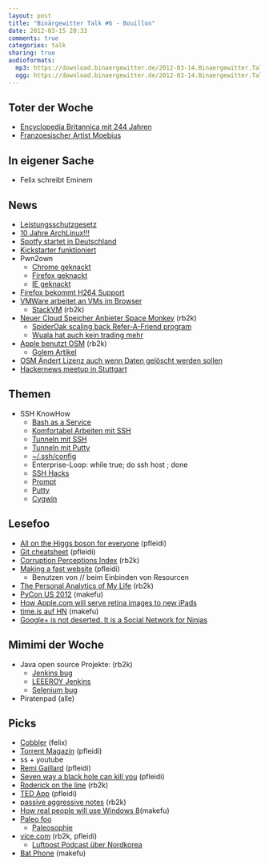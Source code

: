 ```yaml
---
layout: post
title: "Binärgewitter Talk #6 - Bouillon"
date: 2012-03-15 20:33
comments: true
categories: talk
sharing: true
audioformats:
  mp3: https://download.binaergewitter.de/2012-03-14.Binaergewitter.Talk.6.mp3
  ogg: https://download.binaergewitter.de/2012-03-14.Binaergewitter.Talk.6.ogg
---
```


## Toter der Woche

- [Encyclopedia Britannica mit 244 Jahren](http://money.cnn.com/2012/03/13/technology/encyclopedia-britannica-books/index.htm)
- [Franzoesischer Artist Moebius](http://io9.com/5892148/legendary-french-artist-moebius-the-man-who-made-the-abyss-alien-and-tron-even-weirder-is-dead-at-73)

## In eigener Sache

- Felix schreibt Eminem

## News

- [Leistungsschutzgesetz](http://www.techweekeurope.co.uk/news/german-law-to-make-google-pay-for-news-snippets-66592)
- [10 Jahre ArchLinux!!!](http://www.pro-linux.de/news/1/18142/zehn-jahre-arch-linux.html)
- [Spotfy startet in Deutschland](http://www.golem.de/news/gema-spotify-in-deutschland-ohne-gema-vertrag-gestartet-1203-90468.html)
- [Kickstarter funktioniert](http://www.heise.de/newsticker/meldung/Fans-spenden-Tim-Schafer-mehr-als-3-Millionen-Dollar-fuer-Spieleentwicklung-1470983.html)
- Pwn2own
  * [Chrome geknackt](http://www.heise.de/security/meldung/Google-Chrome-auf-Ansage-geknackt-1434161.html)
  * [Firefox geknackt](http://www.heise.de/security/meldung/Pwn2Own-Auch-Firefox-geknackt-1468846.html)
  * [IE geknackt](http://www.heise.de/security/meldung/Pwn2Own-Teilnehmer-knacken-auch-Internet-Explorer-1467708.html)
- [Firefox bekommt H264 Support](https://groups.google.com/forum/?fromgroups#!topic/mozilla.dev.platform/-xTei5rYThU)
- [VMWare arbeitet an VMs im Browser](http://blog.chipx86.com/2012/03/13/wsx-virtual-machines-in-your-browser/)
  * [StackVM](http://stackvm.com/)  (rb2k)
- [Neuer Cloud Speicher Anbieter Space Monkey](http://www.golem.de/news/space-monkey-eine-mischung-aus-dropbox-und-bittorrent-1203-90385.html) (rb2k)
  * [SpiderOak scaling back Refer-A-Friend program](https://spideroak.com/blog/20120309151526-spideroak-scaling-back-refer-a-friend-program)
  * [Wuala hat auch kein trading mehr](https://forum.wuala.com/viewtopic.php?f=39&t=2231#p9341)
- [Apple benutzt OSM](http://blog.osmfoundation.org/2012/03/08/welcome-apple/) (rb2k)
  * [Golem Artikel](http://www.golem.de/news/iphoto-apple-nutzt-openstreetmap-statt-google-maps-1203-90369.html)
- [OSM Ändert Lizenz auch wenn Daten gelöscht werden sollen](http://www.golem.de/news/openatreetmap-lizenzwechsel-kommt-auch-wenn-daten-geloescht-werden-muessen-1203-90479.html)
- [Hackernews meetup in Stuttgart](http://momo.brauchtman.net/hackernews-meetup-in-stuttgart/)

## Themen

- SSH KnowHow
  * [Bash as a Service](http://www.devthought.com/2012/03/13/bash-as-a-service/)
  * [Komfortabel Arbeiten mit SSH](http://blog.roothausen.de/2006/12/17/komfortabel-arbeiten-mit-ssh/)
  * [Tunneln mit SSH](http://blog.roothausen.de/2006/03/29/ssh-tunnel/)
  * [Tunneln mit Putty](http://blog.marc-seeger.de/2007/11/08/tunneling-everything-via-ssh-aka-fighting-the-nazi-firewall-of-death/)
  * [~/.ssh/config](http://www.linuxmanpages.com/man5/ssh_config.5.php)
  * Enterprise-Loop: while true; do ssh host ; done
  * [SSH Hacks](http://matt.might.net/articles/ssh-hacks/)
  * [Prompt](http://www.panic.com/blog/2011/04/introducing-prompt-ssh-for-ios/)
  * [Putty](http://www.chiark.greenend.org.uk/~sgtatham/putty/)
  * [Cygwin](http://cygwin.org/)


## Lesefoo

- [All on the Higgs boson for everyone](http://www.quantumdiaries.org/2012/03/02/all-on-the-higgs-for-nearly-everyone/) (pfleidi)
- [Git cheatsheet](http://ndpsoftware.com/git-cheatsheet.html) (pfleidi)
- [Corruption Perceptions Index](http://en.wikipedia.org/wiki/Index_of_perception_of_corruption)  (rb2k)
- [Making a fast website](http://www.scirra.com/blog/74/making-a-fast-website) (pfleidi)
  * Benutzen von // beim Einbinden von Resourcen
- [The Personal Analytics of My Life](http://blog.stephenwolfram.com/2012/03/the-personal-analytics-of-my-life/)  (rb2k)
- [PyCon US 2012](http://pyvideo.org/category/17/pycon-us-2012) (makefu)
- [How Apple.com will serve retina images to new iPads](http://cloudfour.com/how-apple-com-will-serve-retina-images-to-new-ipads/)
- [time.is auf HN](http://news.ycombinator.net/item?id=3690435) (makefu)
- [Google+ is not deserted. It is a Social Network for Ninjas](http://weknowmemes.com/wp-content/uploads/2012/03/google-plus-is-a-social-network-for-ninjas.jpg)

## Mimimi der Woche

- Java open source Projekte: (rb2k)
  * [Jenkins bug](https://issues.jenkins-ci.org/browse/JENKINS-12994)
  * [LEEEROY Jenkins](http://www.youtube.com/watch?v=Zll_jAKvarw)
  * [Selenium bug](http://code.google.com/p/selenium/issues/detail?id=3075)
- Piratenpad (alle)


## Picks

- [Cobbler](https://github.com/cobbler/cobbler/) (felix)
- [Torrent Magazin](http://torrent-magazin.de/) (pfleidi)
- ss + youtube
- [Remi Gaillard](http://www.nimportequi.com/en/) (pfleidi)
- [Seven way a black hole can kill you](http://www.youtube.com/watch?v=9TBkHbMT0ns) (pfleidi)
- [Roderick on the line](http://www.merlinmann.com/roderick/) (rb2k)
- [TED App](http://itunes.apple.com/us/app/ted/id376183339?mt=8) (pfleidi)
- [passive aggressive notes](http://www.passiveaggressivenotes.com/) (rb2k)
- [How real people will use Windows 8](https://www.youtube.com/watch?v=v4boTbv9_nU)(makefu)
- [Paleo foo](http://en.wikipedia.org/wiki/Paleolithic_diet)
  * [Paleosophie](http://paleosophie.de/)
- [vice.com](http://www.vice.com/video) (rb2k, pfleidi)
  * [Luftpost Podcast über Nordkorea](http://luftpost-podcast.de/nordkorea1/)
- [Bat Phone](http://www.youtube.com/watch?v=9B6DMShBV6k) (makefu)
